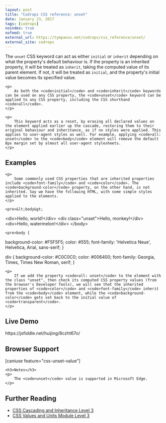 ```yaml
---
layout: post
title: "Codrops CSS reference: unset"
date: January 23, 2017
tags: [codrops]
noindex: true
nofeed: true
external_url: https://tympanus.net/codrops/css_reference/unset/
external_site: codrops
---
```

<div class="ct-cssref-description">
    <p>
        The <code>unset</code> CSS keyword can act as either <code>initial</code> or <code>inherit</code> depending on what the property's default behaviour is. If the property is an inherited property, it will be treated as <code>inherit</code>, taking the computed value of its parent element. If not, it will be treated as <code>initial</code>, and the property's initial value becomes its specified value.
    </p>

    <p>
        As both the <code>initial</code> and <code>inherit</code> keywords can be used on any CSS property, the <code>unset</code> keyword can be applied to any CSS property, including the CSS shorthand <code>all</code>.
    </p>

    <p>
        This keyword acts as a reset, by erasing all declared values on the element applied earlier up the cascade, restoring them to their original behaviour and inheritance, as if no styles were applied. This applies to user-agent styles as well. For example, applying <code>all: unset</code> to the <code>body</code> element will remove the default 8px margin set by almost all user-agent stylesheets.
    </p>
</div>

<div class="ct-cssref-examples">
    <h2>Examples</h2>

    <p>
        Some commonly used CSS properties that are inherited properties include <code>font-family</code> and <code>color</code>. The <code>background-color</code> property, on the other hand, is not inherited. Say we have the following HTML, with some simple styles applied to the elements.
    </p>

    <pre>&lt;body&gt;
  &lt;div&gt;Hello, world!&lt;/div&gt;
  &lt;div class="unset"&gt;Hello, monkey!&lt;/div&gt;
  &lt;div&gt;Hello, watermelon!&lt;/div&gt;
&lt;/body&gt;</pre>

    <pre>body {
  background-color: #F5F5F5;
  color: #555;
  font-family: 'Helvetica Neue', Helvetica, Arial, sans-serif;
}

div {
  background-color: #C0C0C0;
  color: #006400;
  font-family: Georgia, Times, Times New Roman, serif;
}</pre>

    <p>
        If we add the property <code>all: unset</code> to the element with the class "unset", then check its computed CSS property values (from the browser's Developer Tools), we will see that the inherited properties of <code>color</code> and <code>font-family</code> inherit from the <code>body</code> element, while the <code>background-color</code> gets set back to the initial value of <code>transparent</code>.
    </p>
</div>

<div class="ct-cssref-demo">
    <h2>Live Demo</h2>
https://jsfiddle.net/huijing/8czht67o/
</div>

<div class="ct-cssref-support">
    <h2>Browser Support</h2>
    [caniuse feature="css-unset-value"]

    <h3>Notes</h3>
    <p>
        The <code>unset</code> value is supported in Microsoft Edge.
    </p>
</div>

<div class="ct-cssref-further-reading">
    <h2>Further Reading</h2>
    <ul>
        <li>
            <a href="https://www.w3.org/TR/css-cascade-3/#defaulting">CSS Cascading and Inheritance Level 3</a>
        </li>
        <li>
            <a href="https://www.w3.org/TR/css-values-3/#common-keywords">CSS Values and Units Module Level 3</a>
        </li>
    </ul>
</div>
